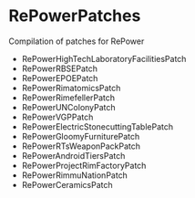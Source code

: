 # RePowerPatches
Compilation of patches for RePower


- RePowerHighTechLaboratoryFacilitiesPatch
- RePowerRBSEPatch
- RePowerEPOEPatch
- RePowerRimatomicsPatch
- RePowerRimefellerPatch
- RePowerUNColonyPatch
- RePowerVGPPatch
- RePowerElectricStonecuttingTablePatch
- RePowerGloomyFurniturePatch
- RePowerRTsWeaponPackPatch
- RePowerAndroidTiersPatch
- RePowerProjectRimFactoryPatch
- RePowerRimmuNationPatch
- RePowerCeramicsPatch
